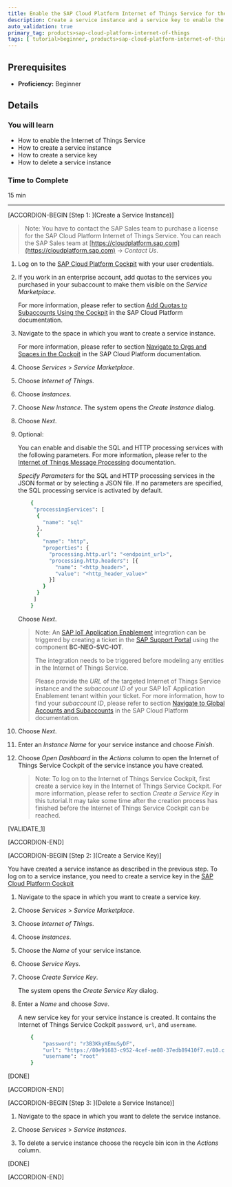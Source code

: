 ```yaml
---
title: Enable the SAP Cloud Platform Internet of Things Service for the Cloud Foundry Environment
description: Create a service instance and a service key to enable the Internet of Things service.
auto_validation: true
primary_tag: products>sap-cloud-platform-internet-of-things
tags: [ tutorial>beginner, products>sap-cloud-platform-internet-of-things,topic>internet-of-things, topic>cloud ]
---
```


<!-- loio86b94ea5deab476d92d377cf988d046e -->

## Prerequisites
 - **Proficiency:** Beginner

## Details
### You will learn
- How to enable the Internet of Things Service
- How to create a service instance
- How to create a service key
- How to delete a service instance

### Time to Complete
15 min

---

[ACCORDION-BEGIN [Step 1: ](Create a Service Instance)]

> Note:
> You have to contact the SAP Sales team to purchase a license for the SAP Cloud Platform Internet of Things Service. You can reach the SAP Sales team at [https://cloudplatform.sap.com](https://cloudplatform.sap.com) → *Contact Us*.
>
>

1.  Log on to the [SAP Cloud Platform Cockpit](https://account.hana.ondemand.com) with your user credentials.

2.  If you work in an enterprise account, add quotas to the services you purchased in your subaccount to make them visible on the *Service Marketplace*.

    For more information, please refer to section [Add Quotas to Subaccounts Using the Cockpit](https://help.sap.com/viewer/65de2977205c403bbc107264b8eccf4b/Cloud/en-US/5ba357b4fa1e4de4b9fcc4ae771609da.html) in the SAP Cloud Platform documentation.

3.  Navigate to the space in which you want to create a service instance.

    For more information, please refer to section [Navigate to Orgs and Spaces in the Cockpit](https://help.sap.com/viewer/65de2977205c403bbc107264b8eccf4b/Cloud/en-US/5bf87353bf994819b8803e5910d8450f.html) in the SAP Cloud Platform documentation.

4.  Choose *Services* > *Service Marketplace*.

5.  Choose *Internet of Things*.

6.  Choose *Instances*.

7.  Choose *New Instance*. The system opens the *Create Instance* dialog.

8.  Choose *Next*.

9.  Optional:

    You can enable and disable the SQL and HTTP processing services with the following parameters. For more information, please refer to the [Internet of Things Message Processing](https://help.sap.com/viewer/a7172eb02bf54229add4664fff702676/Cloud/en-US) documentation.

    *Specify Parameters* for the SQL and HTTP processing services in the JSON format or by selecting a JSON file. If no parameters are specified, the SQL processing service is activated by default.

    ```bash
        {
         "processingServices": [
          {
            "name": "sql"
          },
          {
            "name": "http",
            "properties": {
              "processing.http.url": "<endpoint_url>",
              "processing.http.headers": [{
                "name": "<http_header>",
                "value": "<http_header_value>"
              }]
            }
          }
         ]
        }        
    ```

    Choose *Next*.

    > Note:
    > An [SAP IoT Application Enablement](https://help.sap.com/viewer/p/SAP_IOT_APPLICATION_SERVICES) integration can be triggered by creating a ticket in the [SAP Support Portal](https://support.sap.com/en/index.html) using the component **BC-NEO-SVC-IOT**.
    >
    > The integration needs to be triggered before modeling any entities in the Internet of Things Service.
    >
    > Please provide the *URL* of the targeted Internet of Things Service instance and the *subaccount ID* of your SAP IoT Application Enablement tenant within your ticket. For more information, how to find your *subaccount ID*, please refer to section [Navigate to Global Accounts and Subaccounts](https://help.sap.com/viewer/e275296cbb1e4d5886fa38a2a2c78c06/Cloud/en-US/0874895f1f78459f9517da55a11ffebd.html) in the SAP Cloud Platform documentation.
    >
    >

10. Choose *Next*.

11. Enter an *Instance Name* for your service instance and choose *Finish*.

12. Choose *Open Dashboard* in the *Actions* column to open the Internet of Things Service Cockpit of the service instance you have created.


    > Note:
    > To log on to the Internet of Things Service Cockpit, first create a service key in the Internet of Things Service Cockpit. For more information, please refer to section *Create a Service Key* in this tutorial.It may take some time after the creation process has finished before the Internet of Things Service Cockpit can be reached.
    >
    >

[VALIDATE_1]

[ACCORDION-END]

[ACCORDION-BEGIN [Step 2: ](Create a Service Key)]

You have created a service instance as described in the previous step. To log on to a service instance, you need to create a service key in the [SAP Cloud Platform Cockpit](https://account.hana.ondemand.com)

1.  Navigate to the space in which you want to create a service key.

2.  Choose *Services* > *Service Marketplace*.

3.  Choose *Internet of Things*.

4.  Choose *Instances*.

5.  Choose the *Name* of your service instance.

6.  Choose *Service Keys*.

7.  Choose *Create Service Key*.

    The system opens the *Create Service Key* dialog.

8.  Enter a *Name* and choose *Save*.

    A new service key for your service instance is created. It contains the Internet of Things Service Cockpit `password`, `url`, and `username`.

    ```bash
        {
        	"password": "r3B3KkyXEmuSyDF",
        	"url": "https://80e91683-c952-4cef-ae88-37edb89410f7.eu10.cp.iot.sap",
        	"username": "root"
        }
    ```
[DONE]

[ACCORDION-END]

[ACCORDION-BEGIN [Step 3: ](Delete a Service Instance)]

1.  Navigate to the space in which you want to delete the service instance.

2.  Choose *Services* > *Service Instances*.

3.  To delete a service instance choose the recycle bin icon in the *Actions* column.

[DONE]

[ACCORDION-END]
